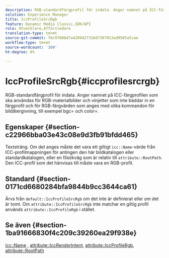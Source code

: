 ```yaml
---
description: RGB-standardfärgprofil för indata. Anger namnet på ICC-färgprofilen som ska användas för RGB-materialbilder och vinjetter som inte bäddar in en färgprofil och för RGB-färgvärden som anges med olika kommandon för bildåtergivning, till exempel bgc= och color=.
solution: Experience Manager
title: IccProfileSrcRgb
feature: Dynamic Media Classic,SDK/API
role: Utvecklare,Affärsledare
translation-type: tm+mt
source-git-commit: f6c97606d7a4209427316d7367013ad9585a5cae
workflow-type: tm+mt
source-wordcount: '169'
ht-degree: 0%

---
```



# IccProfileSrcRgb{#iccprofilesrcrgb}

RGB-standardfärgprofil för indata. Anger namnet på ICC-färgprofilen som ska användas för RGB-materialbilder och vinjetter som inte bäddar in en färgprofil och för RGB-färgvärden som anges med olika kommandon för bildåtergivning, till exempel bgc= och color=.

## Egenskaper {#section-c22966bba03e43c08e9d3fb91bfdd465}

Textsträng. Om det anges måste det vara ett giltigt `icc::Name`-värde från ICC-profilmappningen för antingen den här bildkatalogen eller standardkatalogen, eller en filsökväg som är relativ till `attribute::RootPath`. Den ICC-profil som det hänvisas till måste vara en RGB-profil.

## Standard {#section-0171cd6680284bfa9844b9cc3644ca61}

Ärvs från `default::IccProfileSrcRgb` om det inte är definierat eller om det är tomt. Om `attribute::IccProfileSrcRgb` inte matchar en giltig profil används `attribute::IccProfileRgb` i stället.

## Se även {#section-1ba91666830f4c209c39260ea29f938e}

[icc::Name](../../../../../ir-api/material-cat/image-rendering-api-ref/c-ir-material-catalog/c-ir-icc-profile-map-reference/r-ir-name-icc.md#reference-7a293ede360e433782575f8f6a562ac2) ,  [attribute::IccRenderIntent](../../../../../ir-api/material-cat/image-rendering-api-ref/c-ir-material-catalog/c-ir-attributes-reference/r-ir-iccrenderintent.md#reference-3b80b7a4c25545a593c5076f318b5c40),  [attribute::IccProfileRgb](../../../../../ir-api/material-cat/image-rendering-api-ref/c-ir-material-catalog/c-ir-attributes-reference/r-ir-iccprofilergb.md#reference-cdaad25b155646ffa382d722fd324b30),  [attribute::RootPath](../../../../../ir-api/material-cat/image-rendering-api-ref/c-ir-material-catalog/c-ir-attributes-reference/r-ir-rootpath.md#reference-a4d7c96b62e14fcbad1740c702f160f3)
